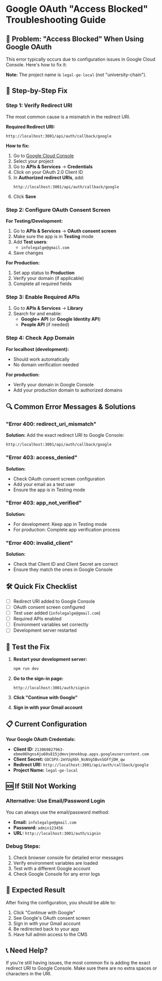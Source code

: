 # Google OAuth "Access Blocked" Troubleshooting Guide

## 🚨 Problem: "Access Blocked" When Using Google OAuth

This error typically occurs due to configuration issues in Google Cloud Console. Here's how to fix it:

**Note:** The project name is `legal-ge-local` (not "university-chain").

## 🔧 Step-by-Step Fix

### Step 1: Verify Redirect URI

The most common cause is a mismatch in the redirect URI.

**Required Redirect URI:**
```
http://localhost:3001/api/auth/callback/google
```

**How to fix:**
1. Go to [Google Cloud Console](https://console.developers.google.com/)
2. Select your project
3. Go to **APIs & Services** → **Credentials**
4. Click on your OAuth 2.0 Client ID
5. In **Authorized redirect URIs**, add:
   ```
   http://localhost:3001/api/auth/callback/google
   ```
6. Click **Save**

### Step 2: Configure OAuth Consent Screen

**For Testing/Development:**
1. Go to **APIs & Services** → **OAuth consent screen**
2. Make sure the app is in **Testing** mode
3. Add **Test users**:
   - `infolegalge@gmail.com`
4. Save changes

**For Production:**
1. Set app status to **Production**
2. Verify your domain (if applicable)
3. Complete all required fields

### Step 3: Enable Required APIs

1. Go to **APIs & Services** → **Library**
2. Search for and enable:
   - **Google+ API** (or **Google Identity API**)
   - **People API** (if needed)

### Step 4: Check App Domain

**For localhost (development):**
- Should work automatically
- No domain verification needed

**For production:**
- Verify your domain in Google Console
- Add your production domain to authorized domains

## 🔍 Common Error Messages & Solutions

### "Error 400: redirect_uri_mismatch"
**Solution:** Add the exact redirect URI to Google Console:
```
http://localhost:3001/api/auth/callback/google
```

### "Error 403: access_denied"
**Solution:** 
- Check OAuth consent screen configuration
- Add your email as a test user
- Ensure the app is in Testing mode

### "Error 403: app_not_verified"
**Solution:**
- For development: Keep app in Testing mode
- For production: Complete app verification process

### "Error 400: invalid_client"
**Solution:**
- Check that Client ID and Client Secret are correct
- Ensure they match the ones in Google Console

## 🛠️ Quick Fix Checklist

- [ ] Redirect URI added to Google Console
- [ ] OAuth consent screen configured
- [ ] Test user added (`infolegalge@gmail.com`)
- [ ] Required APIs enabled
- [ ] Environment variables set correctly
- [ ] Development server restarted

## 🔄 Test the Fix

1. **Restart your development server:**
   ```bash
   npm run dev
   ```

2. **Go to the sign-in page:**
   ```
   http://localhost:3001/auth/signin
   ```

3. **Click "Continue with Google"**

4. **Sign in with your Gmail account**

## 📋 Current Configuration

**Your Google OAuth Credentials:**
- **Client ID:** `213069827963-ebme06hgns4ju60s815jdmvvjmnokbup.apps.googleusercontent.com`
- **Client Secret:** `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`
- **Redirect URI:** `http://localhost:3001/api/auth/callback/google`
- **Project Name:** `legal-ge-local`

## 🆘 If Still Not Working

### Alternative: Use Email/Password Login
You can always use the email/password method:
- **Email:** `infolegalge@gmail.com`
- **Password:** `admin123456`
- **URL:** `http://localhost:3001/auth/signin`

### Debug Steps:
1. Check browser console for detailed error messages
2. Verify environment variables are loaded
3. Test with a different Google account
4. Check Google Console for any error logs

## 🎯 Expected Result

After fixing the configuration, you should be able to:
1. Click "Continue with Google"
2. See Google's OAuth consent screen
3. Sign in with your Gmail account
4. Be redirected back to your app
5. Have full admin access to the CMS

## 📞 Need Help?

If you're still having issues, the most common fix is adding the exact redirect URI to Google Console. Make sure there are no extra spaces or characters in the URI.

